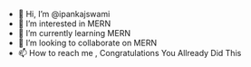 - 👋 Hi, I’m @ipankajswami
- 👀 I’m interested in MERN
- 🌱 I’m currently learning MERN
- 💞️ I’m looking to collaborate on MERN
- 📫 How to reach me , Congratulations You Allready Did This

<!---
ipankajswami/ipankajswami is a ✨ special ✨ repository because its `README.md` (this file) appears on your GitHub profile.
You can click the Preview link to take a look at your changes.
--->
